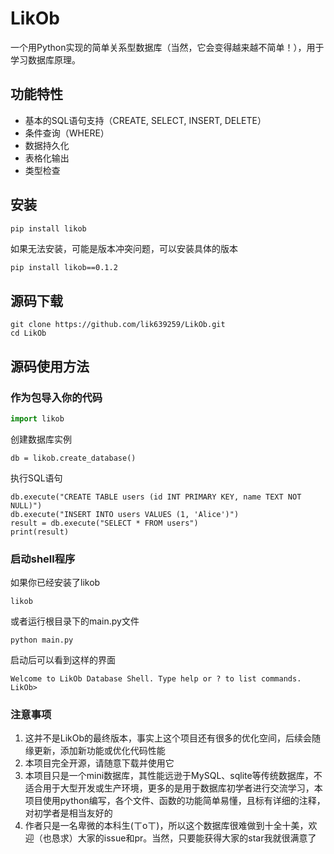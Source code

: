 # LikOb

一个用Python实现的简单关系型数据库（当然，它会变得越来越不简单！），用于学习数据库原理。

## 功能特性

- 基本的SQL语句支持（CREATE, SELECT, INSERT, DELETE）
- 条件查询（WHERE）
- 数据持久化
- 表格化输出
- 类型检查

## 安装
```bash
pip install likob
```
如果无法安装，可能是版本冲突问题，可以安装具体的版本
```
pip install likob==0.1.2
```

## 源码下载
`````
git clone https://github.com/lik639259/LikOb.git
cd LikOb
`````

## 源码使用方法

### 作为包导入你的代码

```python
import likob
`````````

创建数据库实例
```
db = likob.create_database()
```

执行SQL语句
```
db.execute("CREATE TABLE users (id INT PRIMARY KEY, name TEXT NOT NULL)")
db.execute("INSERT INTO users VALUES (1, 'Alice')")
result = db.execute("SELECT * FROM users")
print(result)
```

### 启动shell程序

如果你已经安装了likob
```
likob
```

或者运行根目录下的main.py文件
```
python main.py
```

启动后可以看到这样的界面
````
Welcome to LikOb Database Shell. Type help or ? to list commands.
LikOb> 
````

### 注意事项

1. 这并不是LikOb的最终版本，事实上这个项目还有很多的优化空间，后续会随缘更新，添加新功能或优化代码性能
2. 本项目完全开源，请随意下载并使用它
3. 本项目只是一个mini数据库，其性能远逊于MySQL、sqlite等传统数据库，不适合用于大型开发或生产环境，更多的是用于数据库初学者进行交流学习，本项目使用python编写，各个文件、函数的功能简单易懂，且标有详细的注释，对初学者是相当友好的
4. 作者只是一名卑微的本科生(ㄒoㄒ)，所以这个数据库很难做到十全十美，欢迎（也恳求）大家的issue和pr。当然，只要能获得大家的star我就很满意了


